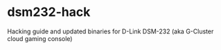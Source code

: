 # dsm232-hack
Hacking guide and updated binaries for D-Link DSM-232 (aka G-Cluster cloud gaming console)
